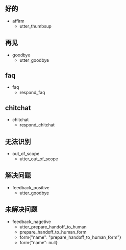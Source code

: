 ## 好的
* affirm
  - utter_thumbsup

## 再见
* goodbye
  - utter_goodbye

## faq
* faq
  - respond_faq

## chitchat
* chitchat
  - respond_chitchat

## 无法识别
* out_of_scope
  - utter_out_of_scope

## 解决问题
* feedback_positive
  - utter_goodbye
  <!-- - action_restart_tracker -->

## 未解决问题
* feedback_nagetive
  - utter_prepare_handoff_to_human
  - prepare_handoff_to_human_form
  - form{"name": "prepare_handoff_to_human_form"}
  - form{"name": null}
  <!-- - action_restart_tracker -->

